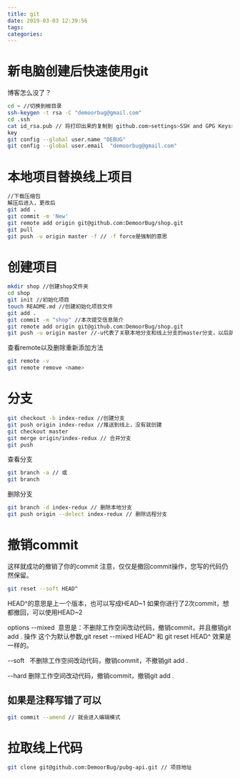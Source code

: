 ```yaml
---
title: git
date: 2019-03-03 12:39:56
tags:
categories:
---
```


# 新电脑创建后快速使用git
博客怎么没了？
```bash
cd ~ //切换到根目录
ssh-keygen -t rsa -C "demoorbug@gmail.com"
cd .ssh
cat id_rsa.pub // 将打印出来的复制到 github.com>settings>SSH and GPG Keys>New SSH
key
git config --global user.name "DEBUG"
git config --global user.email  "demoorbug@gmail.com"
```

# 本地项目替换线上项目
```bash
//下载压缩包
解压后进入，更改后
git add .
git commit -m 'New'
git remote add origin git@github.com:DemoorBug/shop.git
git pull
git push -u origin master -f // -f force是强制的意思
```

# 创建项目
```bash
mkdir shop //创建shop文件夹
cd shop
git init //初始化项目
touch README.md //创建初始化项目文件
git add .
git commit -m "shop" //本次提交信息简介
git remote add origin git@github.com:DemoorBug/shop.git
git push -u origin master //-u代表了关联本地分支和线上分支的master分支，以后就可以直接git push了
```
查看remote以及删除重新添加方法
```bash
git remote -v  
git remote remove <name>
```
# 分支
```bash
git checkout -b index-redux //创建分支
git push origin index-redux //推送到线上，没有就创建
git checkout master
git merge origin/index-redux // 合并分支
git push
```
查看分支
```bash
git branch -a // 或
git branch
```

删除分支
```bash
git branch -d index-redux // 删除本地分支
git push origin --delect index-redux // 删除远程分支
```

# 撤销commit
这样就成功的撤销了你的commit
注意，仅仅是撤回commit操作，您写的代码仍然保留。
```bash
git reset --soft HEAD^
```
HEAD^的意思是上一个版本，也可以写成HEAD~1
如果你进行了2次commit，想都撤回，可以使用HEAD~2

options
--mixed 
意思是：不删除工作空间改动代码，撤销commit，并且撤销git add . 操作
这个为默认参数,git reset --mixed HEAD^ 和 git reset HEAD^ 效果是一样的。

--soft  
不删除工作空间改动代码，撤销commit，不撤销git add . 

--hard
删除工作空间改动代码，撤销commit，撤销git add . 

## 如果是注释写错了可以
```bash
git commit --amend // 就会进入编辑模式
```

# 拉取线上代码
```bash
git clone git@github.com:DemoorBug/pubg-api.git // 项目地址
```
